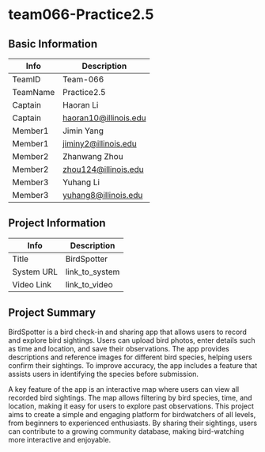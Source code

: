 # team066-Practice2.5

## Basic Information

|   Info      |        Description     |
| ----------- | ---------------------- |
| TeamID      |        Team-066        |
| TeamName    |       Practice2.5      |
| Captain     |        Haoran Li       |
| Captain     | haoran10@illinois.edu  |
| Member1     |        Jimin Yang      |
| Member1     |   jiminy2@illinois.edu |
| Member2     |     Zhanwang Zhou      |
| Member2     |  zhou124@illinois.edu  |
| Member3     |        Yuhang Li       |
| Member3     |   yuhang8@illinois.edu |

## Project Information

|   Info      |        Description     |
| ----------- | ---------------------- |
|  Title      |       BirdSpotter      |
| System URL  |      link_to_system    |
| Video Link  |      link_to_video     |

## Project Summary

BirdSpotter is a bird check-in and sharing app that allows users to record and explore bird sightings. Users can upload bird photos, enter details such as time and location, and save their observations. The app provides descriptions and reference images for different bird species, helping users confirm their sightings. To improve accuracy, the app includes a feature that assists users in identifying the species before submission.

A key feature of the app is an interactive map where users can view all recorded bird sightings. The map allows filtering by bird species, time, and location, making it easy for users to explore past observations. This project aims to create a simple and engaging platform for birdwatchers of all levels, from beginners to experienced enthusiasts. By sharing their sightings, users can contribute to a growing community database, making bird-watching more interactive and enjoyable.
